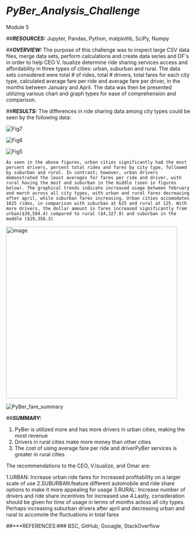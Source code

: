 # ***PyBer_Analysis_Challenge***
Module 5

##***RESOURCES:***
Jupyter, Pandas, Python, matplotlib, SciPy, Numpy

##***OVERVIEW:***
The purpose of this challenge was to inspect large CSV data files, merge data sets, perform calculations and create data series and DF's in order to help CEO V. Isualize determine ride sharing services access and affordability in three types of cities: urban, suburban and rural. The data sets considered were total # of rides, total # drivers, total fares for each city type, calculated average fare per ride and average fare per driver, in the months between January and April. The data was then be presented utilizing various chart and graph types for ease of comprehension and comparison.

##***RESULTS:***
The differences in ride sharing data among city types could be seen by the following data:


![Fig7](https://user-images.githubusercontent.com/90135381/144482421-13928bbd-3a16-4d88-8eef-568bd059d5a4.png)



![Fig6](https://user-images.githubusercontent.com/90135381/144482659-e0ef11e2-62ff-4df0-bbae-c6ea60317746.png)



![Fig5](https://user-images.githubusercontent.com/90135381/144482489-7aab1ab7-7ac2-47cb-9815-2077612f87d0.png)

    As seen in the above figures, urban cities significantly had the most percent drivers, percent total rides and fares by city type, followed by suburban and rural. In contrast; however, urban drivers demonstrated the least averages for fares per ride and driver, with rural having the most and suburban in the middle (seen in figures below). The graphical trends indicate increased usage between february and march across all city types, with urban and rural fares decreasing after april, while suburban fares increasing. Urban cities accomodates 1625 rides, in comparison with suburban at 625 and rural at 125. With more drivers, the dollar amount in fares increased significantly from urban($39,584.4) compared to rural ($4,327.9) and suburban in the moddle ($19,356.3)
 
<img width="468" alt="image" src="https://user-images.githubusercontent.com/90135381/144486195-92386663-5704-4687-ba5d-6cfa83863e98.png">

    

![PyBer_fare_summary](https://user-images.githubusercontent.com/90135381/144482116-3242a8c7-ebb1-4842-a407-d246cc4c80d2.png)


##***SUMMARY:***

1. PyBer is utilized more and has more drivers in urban cities, making the most revenue
2. Drivers in rural cities make more money than other cities
3. The cost of using average fare per ride and driverPyBer services is greater in rural cities

The recommendations to the CEO, V.Isualize, and Omar are:

1.URBAN: Increase urban ride fares for increased profitability on a larger scale of use
2.SUBURBAN:feature different automobile and ride share options to make it more appealing for usage
3.RURAL: Increase number of drivers and ride share incentives for increased use
4.Lastly, consideration should be given for time of usage in terms of months actoss all city types. Perhaps increasing suburban drivers after april and decreasing urban and rural to accomote the fluctuations in total fares






##***REFERENCES:### BSC, GitHub, Gooagle, StackOverflow
